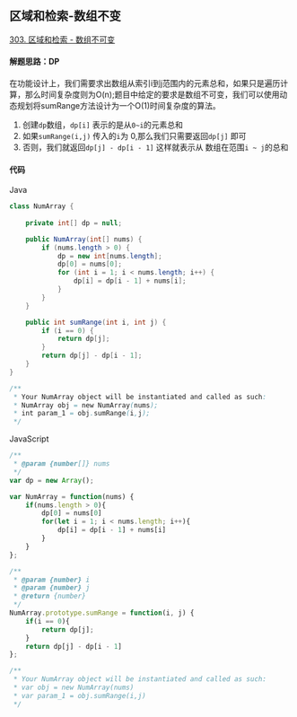## 区域和检索-数组不变

[303. 区域和检索 - 数组不可变](https://leetcode-cn.com/problems/range-sum-query-immutable/)

#### 解题思路：DP

在功能设计上，我们需要求出数组从索引i到j范围内的元素总和，如果只是遍历计算，那么时间复杂度则为O(n);题目中给定的要求是数组不可变，我们可以使用动态规划将sumRange方法设计为一个O(1)时间复杂度的算法。

1. 创建`dp`数组，`dp[i]` 表示的是从`0~i`的元素总和
2. 如果`sumRange(i,j)` 传入的`i`为 0,那么我们只需要返回`dp[j]` 即可
3. 否则，我们就返回`dp[j] - dp[i - 1]` 这样就表示从 数组在范围`i ~ j`的总和

#### 代码

Java

```java
class NumArray {
    
    private int[] dp = null;

    public NumArray(int[] nums) {
        if (nums.length > 0) {
            dp = new int[nums.length];
            dp[0] = nums[0];
            for (int i = 1; i < nums.length; i++) {
                dp[i] = dp[i - 1] + nums[i];
            }
        }
    }

    public int sumRange(int i, int j) {
        if (i == 0) {
            return dp[j];
        }
        return dp[j] - dp[i - 1];
    }
}

/**
 * Your NumArray object will be instantiated and called as such:
 * NumArray obj = new NumArray(nums);
 * int param_1 = obj.sumRange(i,j);
 */
```

JavaScript

```javascript
/**
 * @param {number[]} nums
 */
var dp = new Array();

var NumArray = function(nums) {
    if(nums.length > 0){
        dp[0] = nums[0]
        for(let i = 1; i < nums.length; i++){
            dp[i] = dp[i - 1] + nums[i]
        }
    }
};

/** 
 * @param {number} i 
 * @param {number} j
 * @return {number}
 */
NumArray.prototype.sumRange = function(i, j) {
    if(i == 0){
        return dp[j];
    }
    return dp[j] - dp[i - 1]
};

/**
 * Your NumArray object will be instantiated and called as such:
 * var obj = new NumArray(nums)
 * var param_1 = obj.sumRange(i,j)
 */
```

